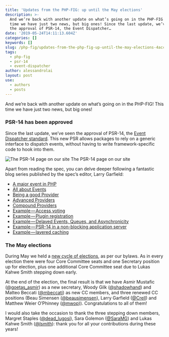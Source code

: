 ```yaml
---
title: 'Updates from the PHP-FIG: up until the May elections'
description: >-
  And we’re back with another update on what’s going on in the PHP-FIG! This
  time we have just two news, but big ones! Since the last update, we’ve seen
  the approval of PSR-14, the Event Dispatcher…
date: '2019-05-24T14:11:13.604Z'
categories: []
keywords: []
slug: /php-fig/updates-from-the-php-fig-up-until-the-may-elections-4acceb86de8
tags:
  - php-fig
  - psr-14
  - event-dispatcher
author: alessandrolai
layout: post
use:
  - authors
  - posts
---
```


And we’re back with another update on what’s going on in the PHP-FIG! This time we have just two news, but big ones!

### PSR-14 has been approved

Since the last update, we’ve seen the approval of PSR-14, the [Event Dispatcher standard](https://www.php-fig.org/psr/psr-14/). This new PSR allows packages to rely on a generic interface to dispatch events, without having to write framework-specific code to hook into them.

![The PSR-14 page on our site](/img/blog/1__UOKKShOLSuzmTHJg9sVR3g.png)
The PSR-14 page on our site

Apart from reading the spec, you can delve deeper following a fantastic blog series published by the spec’s editor, Larry Garfield:

*   [A major event in PHP](https://steemit.com/php/@crell/psr-14-a-major-event-in-php)
*   [All about Events](https://steemit.com/php/@crell/psr-14-all-about-events)
*   [Being a good Provider](https://steemit.com/php/@crell/psr-14-being-a-good-provider)
*   [Advanced Providers](https://steemit.com/php/@crell/psr-14-advanced-providers)
*   [Compound Providers](https://steemit.com/php/@crell/psr-14-compound-providers)
*   [Example — Access voting](https://steemit.com/php/@crell/psr-14-example-access-voting)
*   [Example — Plugin registration](https://steemit.com/php/@crell/psr-14-example-plugin-registration)
*   [Example — Delayed Events, Queues, and Asynchronicity](https://steemit.com/php/@crell/psr-14-example-delayed-events-queues-and-asynchronicity)
*   [Example — PSR-14 in a non-blocking application server](https://steemit.com/php/@crell/psr-14-in-a-non-blocking-application-server)
*   [Example — layered caching](https://steemit.com/php/@crell/psr-14-example-layered-caching)

### The May elections

During May we held a [new cycle of elections](https://groups.google.com/forum/#!topic/php-fig/NJDmPq5fQOs), as per our bylaws. As in every election there were four Core Committee seats and one Secretary position up for election, plus one additional Core Committee seat due to Lukas Kahwe Smith stepping down early.

At the end of the election, the final result is that we have Asmir Mustafic ([@goetas\_asmir](https://twitter.com/goetas_asmir)) as a new secretary, Woody Gilk ([@shadowhand](https://twitter.com/shadowhand)) and Matteo Beccati ([@mbeccati](https://twitter.com/mbeccati)) as new CC members, and three renewed CC positions (Beau Simensen ([@beausimensen](https://twitter.com/beausimensen)), Larry Garfield ([@Crell](https://twitter.com/Crell)) and Matthew Weier O’Phinney ([@mwop](https://twitter.com/mwop))). Congratulations to all of them!

I would also take the occasion to thank the three stepping down members, Margret Staples ([@dead\_lugosi](https://twitter.com/dead_lugosi)), Sara Golemon ([@SaraMG](https://twitter.com/SaraMG)) and Lukas Kahwe Smith ([@lsmith](https://twitter.com/lsmith)): thank you for all your contributions during these years!
